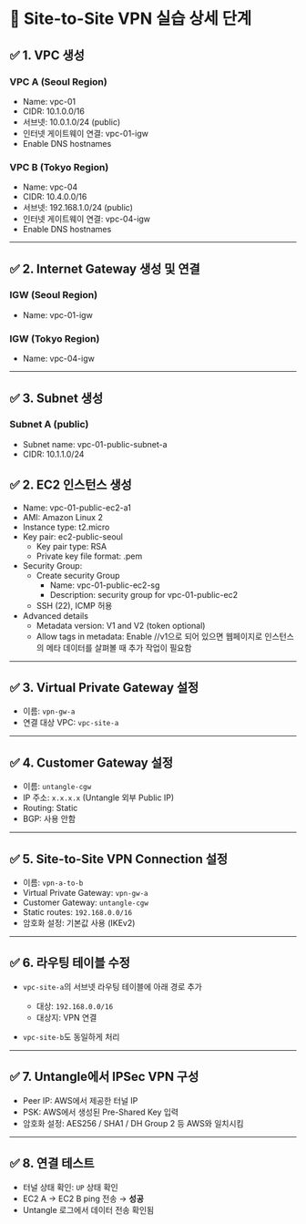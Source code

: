 # 📝 Site-to-Site VPN 실습 상세 단계

## ✅ 1. VPC 생성

### VPC A (Seoul Region)
- Name: vpc-01
- CIDR: 10.1.0.0/16
- 서브넷: 10.0.1.0/24 (public)
- 인터넷 게이트웨이 연결: vpc-01-igw
- Enable DNS hostnames 

### VPC B (Tokyo Region)
- Name: vpc-04
- CIDR: 10.4.0.0/16
- 서브넷: 192.168.1.0/24 (public)
- 인터넷 게이트웨이 연결: vpc-04-igw
- Enable DNS hostnames 

---
## ✅ 2. Internet Gateway 생성 및 연결 
### IGW (Seoul Region)
- Name: vpc-01-igw

### IGW (Tokyo Region)
- Name: vpc-04-igw

---
## ✅ 3. Subnet 생성 
### Subnet A (public)
- Subnet name: vpc-01-public-subnet-a
- CIDR: 10.1.1.0/24









## ✅ 2. EC2 인스턴스 생성
- Name: vpc-01-public-ec2-a1
- AMI: Amazon Linux 2
- Instance type: t2.micro
- Key pair: ec2-public-seoul
  - Key pair type: RSA
  - Private key file format: .pem
- Security Group:
  - Create security Group
    - Name: vpc-01-public-ec2-sg
    - Description: security group for vpc-01-public-ec2
  - SSH (22), ICMP 허용
- Advanced details
  - Metadata version: V1 and V2 (token optional)
  - Allow tags in metadata: Enable
//v1으로 되어 있으면 웹페이지로 인스턴스의 메타 데이터를 살펴볼 때 추가 작업이 필요함


---

## ✅ 3. Virtual Private Gateway 설정

- 이름: `vpn-gw-a`
- 연결 대상 VPC: `vpc-site-a`

---

## ✅ 4. Customer Gateway 설정

- 이름: `untangle-cgw`
- IP 주소: `x.x.x.x` (Untangle 외부 Public IP)
- Routing: Static
- BGP: 사용 안함

---

## ✅ 5. Site-to-Site VPN Connection 설정

- 이름: `vpn-a-to-b`
- Virtual Private Gateway: `vpn-gw-a`
- Customer Gateway: `untangle-cgw`
- Static routes: `192.168.0.0/16`
- 암호화 설정: 기본값 사용 (IKEv2)

---

## ✅ 6. 라우팅 테이블 수정

- `vpc-site-a`의 서브넷 라우팅 테이블에 아래 경로 추가
  - 대상: `192.168.0.0/16`
  - 대상지: VPN 연결

- `vpc-site-b`도 동일하게 처리

---

## ✅ 7. Untangle에서 IPSec VPN 구성

- Peer IP: AWS에서 제공한 터널 IP
- PSK: AWS에서 생성된 Pre-Shared Key 입력
- 암호화 설정: AES256 / SHA1 / DH Group 2 등 AWS와 일치시킴

---

## ✅ 8. 연결 테스트

- 터널 상태 확인: `UP` 상태 확인
- EC2 A → EC2 B ping 전송 → **성공**
- Untangle 로그에서 데이터 전송 확인됨
